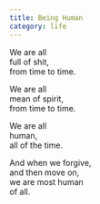 ```yaml
---
title: Being Human
category: life
---
```


﻿We are all  
full of shit,  
from time to time.We are all  
mean of spirit,  
from time to time.  
We are all  
human,  
all of the time.And when we forgive,  
and then move on,  
we are most human  
of all.  
